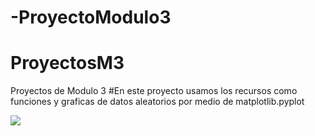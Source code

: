 # -ProyectoModulo3

# ProyectosM3
Proyectos de Modulo 3
#En este proyecto usamos los recursos como funciones y graficas de datos aleatorios por medio de matplotlib.pyplot

![](https://lh5.googleusercontent.com/proxy/bCp_CpdTy1OJsIwgb4sW-96mL1UqD0yEJpecHaCkCErSvdQeRvP-3CuK7pKN9mXW-Og9FNMy6pvjv8qJQmUk1GEQfJREr-tYl0aonw=w1200-h630-p-k-no-nu)
